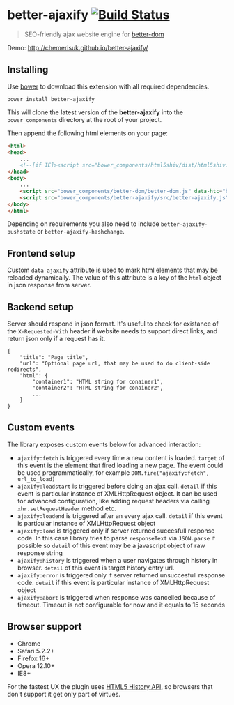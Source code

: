 better-ajaxify [![Build Status](https://api.travis-ci.org/chemerisuk/better-ajaxify.png?branch=master)](http://travis-ci.org/chemerisuk/better-ajaxify)
==============
> SEO-friendly ajax website engine for [better-dom](https://github.com/chemerisuk/better-dom)

Demo: http://chemerisuk.github.io/better-ajaxify/

Installing
----------
Use [bower](http://bower.io/) to download this extension with all required dependencies.

    bower install better-ajaxify

This will clone the latest version of the __better-ajaxify__ into the `bower_components` directory at the root of your project.

Then append the following html elements on your page:

```html
<html>
<head>
    ...
    <!--[if IE]><script src="bower_components/html5shiv/dist/html5shiv.js"></script><![endif]-->
</head>
<body>
    ...
    <script src="bower_components/better-dom/better-dom.js" data-htc="bower_components/better-dom/better-dom.htc"></script>
    <script src="bower_components/better-ajaxify/src/better-ajaxify.js"></script>
</body>
</html>
```

Depending on requirements you also need to include `better-ajaxify-pushstate` or `better-ajaxify-hashchange`.

Frontend setup
--------------
Custom `data-ajaxify` attribute is used to mark html elements that may be reloaded dynamically. The value of this attribute is a key of the `html` object in json response from server.

Backend setup
-------------
Server should respond in json format. It's useful to check for existance of the `X-Requested-With` header if website needs to support direct links, and return json only if a request has it.

    {
        "title": "Page title",
        "url": "Optional page url, that may be used to do client-side redirects",
        "html": {
            "container1": "HTML string for conainer1",
            "container2": "HTML string for conainer2",
            ...
        }
    }

Custom events
-------------
The library exposes custom events below for advanced interaction:

* `ajaxify:fetch` is triggered every time a new content is loaded. `target` of this event is the element that fired loading a new page. The event could be used programmatically, for example `DOM.fire("ajaxify:fetch", url_to_load)`
* `ajaxify:loadstart` is triggered before doing an ajax call. `detail` if this event is particular instance of XMLHttpRequest object. It can be used for advanced configuration, like adding request headers via calling `xhr.setRequestHeader` method etc.
* `ajaxify:loadend` is triggered after an every ajax call. `detail` if this event is particular instance of XMLHttpRequest object
* `ajaxify:load` is triggered only if server returned succesfull response code. In this case library tries to parse `responseText` via `JSON.parse` if possible so `detail` of this event may be a javascript object of raw response string
* `ajaxify:history` is triggered when a user navigates through history in browser. `detail` of this event is target history entry url.
* `ajaxify:error` is triggered only if server returned unsuccesfull response code. `detail` if this event is particular instance of XMLHttpRequest object
* `ajaxify:abort` is triggered when response was cancelled because of timeout. Timeout is not configurable for now and it equals to 15 seconds

Browser support
---------------
* Chrome
* Safari 5.2.2+
* Firefox 16+
* Opera 12.10+
* IE8+

For the fastest UX the plugin uses [HTML5 History API](https://developer.mozilla.org/en/docs/DOM/Manipulating_the_browser_history), so browsers that don't support it get only part of virtues.
